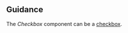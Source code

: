 ## Guidance
The *Checkbox* component can be a [checkbox](https://developer.mozilla.org/en-US/docs/Web/HTML/Element/a).
